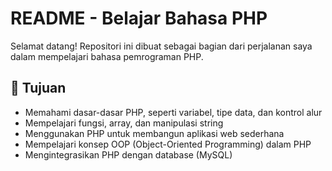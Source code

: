 # README - Belajar Bahasa PHP  

Selamat datang! Repositori ini dibuat sebagai bagian dari perjalanan saya dalam mempelajari bahasa pemrograman PHP.  

## 📌 Tujuan  
- Memahami dasar-dasar PHP, seperti variabel, tipe data, dan kontrol alur  
- Mempelajari fungsi, array, dan manipulasi string  
- Menggunakan PHP untuk membangun aplikasi web sederhana  
- Mempelajari konsep OOP (Object-Oriented Programming) dalam PHP  
- Mengintegrasikan PHP dengan database (MySQL)  
 
